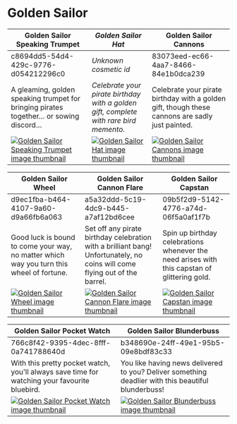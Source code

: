 # Golden Sailor

| Golden Sailor Speaking Trumpet | *Golden Sailor Hat* | Golden Sailor Cannons |
| ------------------------------ | ------------------- | --------------------- |
| c8694dd5-54d4-429c-9776-d054212296c0 | *Unknown cosmetic id* | 83073eed-ec66-4aa7-8466-84e1b0dca239 |
| A gleaming, golden speaking trumpet for bringing pirates together… or sowing discord… | *Celebrate your pirate birthday with a golden gift, complete with rare bird memento.* | Celebrate your pirate birthday with a golden gift, though these cannons are sadly just painted. |
| [![Golden Sailor Speaking Trumpet image thumbnail](https://seaofthieves.wiki.gg/images/5/5c/Golden_Sailor_Speaking_Trumpet.png)](https://seaofthieves.wiki.gg/wiki/Golden_Sailor_Speaking_Trumpet) | [![*Golden Sailor Hat* image thumbnail](https://cdn.merciasquill.com/images/67035fed8ad30bf0035179c4)](https://seaofthieves.wiki.gg/wiki/Golden_Sailor_Hat) | [![Golden Sailor Cannons image thumbnail](https://seaofthieves.wiki.gg/images/0/06/Golden_Sailor_Cannons.png)](https://seaofthieves.wiki.gg/wiki/Golden_Sailor_Cannons) |

| Golden Sailor Wheel | Golden Sailor Cannon Flare | Golden Sailor Capstan |
| ------------------- | -------------------------- | --------------------- |
| d9ec1fba-b464-4107-9a60-d9a66fb6a063 | a5a32ddd-5c19-4dc9-b445-a7af12bd6cee | 09b5f2d9-5142-4776-a74d-06f5a0af1f7b |
| Good luck is bound to come your way, no matter which way you turn this wheel of fortune. | Set off any pirate birthday celebration with a brilliant bang! Unfortunately, no coins will come flying out of the barrel. | Spin up birthday celebrations whenever the need arises with this capstan of glittering gold. |
| [![Golden Sailor Wheel image thumbnail](https://seaofthieves.wiki.gg/images/8/8c/Golden_Sailor_Wheel.png)](https://seaofthieves.wiki.gg/wiki/Golden_Sailor_Wheel) | [![Golden Sailor Cannon Flare image thumbnail](https://seaofthieves.wiki.gg/images/b/b3/Golden_Sailor_Cannon_Flare.png)](https://seaofthieves.wiki.gg/wiki/Golden_Sailor_Cannon_Flare) | [![Golden Sailor Capstan image thumbnail](https://seaofthieves.wiki.gg/images/7/7f/Golden_Sailor_Capstan.png)](https://seaofthieves.wiki.gg/wiki/Golden_Sailor_Capstan) |

| Golden Sailor Pocket Watch | Golden Sailor Blunderbuss |
| -------------------------- | ------------------------- |
| 766c8f42-9395-4dec-8fff-0a741788640d | b348690e-24ff-49e1-95b5-09e8bdf83c33 |
| With this pretty pocket watch, you'll always save time for watching your favourite bluebird. | You like having news delivered to you? Deliver something deadlier with this beautiful blunderbuss! |
| [![Golden Sailor Pocket Watch image thumbnail](https://seaofthieves.wiki.gg/images/8/81/Golden_Sailor_Pocket_Watch.png)](https://seaofthieves.wiki.gg/wiki/Golden_Sailor_Pocket_Watch) | [![Golden Sailor Blunderbuss image thumbnail](https://seaofthieves.wiki.gg/images/2/24/Golden_Sailor_Blunderbuss.png)](https://seaofthieves.wiki.gg/wiki/Golden_Sailor_Blunderbuss) |
